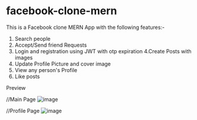 # facebook-clone-mern
This is a Facebook clone MERN App with the following features:- 
1. Search people 
2. Accept/Send friend Requests 
3. Login and registration using JWT with otp expiration 
4.Create Posts with images 
5. Update Profile Picture and cover image 
6. View any person's Profile
7. Like posts

Preview 

//Main Page
![image](https://user-images.githubusercontent.com/73217093/185748042-e7a28941-f0c9-4554-b431-773b38004883.png)

//Profile Page
![image](https://user-images.githubusercontent.com/73217093/185748064-18d8061e-7167-467b-b876-6afa4f0bdeb1.png)


